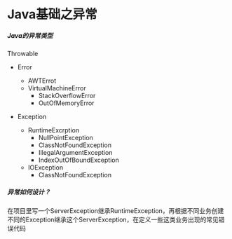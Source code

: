 # Java基础之异常

##### Java的异常类型

Throwable

- Error
  - AWTErrot
  - VirtualMachineError
    - StackOverflowError
    - OutOfMemoryError

- Exception
  - RuntimeExcrption
    - NullPointException
    - ClassNotFoundException
    - IllegalArgumentException
    - IndexOutOfBoundException
  - IOException
    - ClassNotFoundException

##### **异常如何设计？**

在项目里写一个ServerException继承RuntimeException，再根据不同业务创建不同的Exception继承这个ServerException，在定义一些这类业务出现的常见错误代码

​						